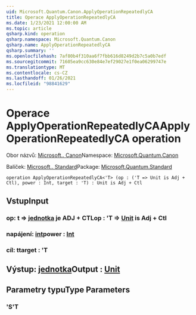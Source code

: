 ```yaml
---
uid: Microsoft.Quantum.Canon.ApplyOperationRepeatedlyCA
title: Operace ApplyOperationRepeatedlyCA
ms.date: 1/23/2021 12:00:00 AM
ms.topic: article
qsharp.kind: operation
qsharp.namespace: Microsoft.Quantum.Canon
qsharp.name: ApplyOperationRepeatedlyCA
qsharp.summary: ''
ms.openlocfilehash: 7af80b4f310aa6f7fbb616d8249d2b7c5a0b7edf
ms.sourcegitcommit: 71605ea9cc630e84e7ef29027e1f0ea06299747e
ms.translationtype: MT
ms.contentlocale: cs-CZ
ms.lasthandoff: 01/26/2021
ms.locfileid: "98841629"
---
```

# <a name="applyoperationrepeatedlyca-operation"></a><span data-ttu-id="b82f1-102">Operace ApplyOperationRepeatedlyCA</span><span class="sxs-lookup"><span data-stu-id="b82f1-102">ApplyOperationRepeatedlyCA operation</span></span>

<span data-ttu-id="b82f1-103">Obor názvů: [Microsoft.. Canon](xref:Microsoft.Quantum.Canon)</span><span class="sxs-lookup"><span data-stu-id="b82f1-103">Namespace: [Microsoft.Quantum.Canon](xref:Microsoft.Quantum.Canon)</span></span>

<span data-ttu-id="b82f1-104">Balíček: [Microsoft.. Standard](https://nuget.org/packages/Microsoft.Quantum.Standard)</span><span class="sxs-lookup"><span data-stu-id="b82f1-104">Package: [Microsoft.Quantum.Standard](https://nuget.org/packages/Microsoft.Quantum.Standard)</span></span>




```qsharp
operation ApplyOperationRepeatedlyCA<'T> (op : ('T => Unit is Adj + Ctl), power : Int, target : 'T) : Unit is Adj + Ctl
```


## <a name="input"></a><span data-ttu-id="b82f1-105">Vstup</span><span class="sxs-lookup"><span data-stu-id="b82f1-105">Input</span></span>

### <a name="op--t--unit--is-adj--ctl"></a><span data-ttu-id="b82f1-106">op: t => [jednotka](xref:microsoft.quantum.lang-ref.unit)  je ADJ + CTL</span><span class="sxs-lookup"><span data-stu-id="b82f1-106">op : 'T => [Unit](xref:microsoft.quantum.lang-ref.unit)  is Adj + Ctl</span></span>




### <a name="power--int"></a><span data-ttu-id="b82f1-107">napájení: [int](xref:microsoft.quantum.lang-ref.int)</span><span class="sxs-lookup"><span data-stu-id="b82f1-107">power : [Int](xref:microsoft.quantum.lang-ref.int)</span></span>




### <a name="target--t"></a><span data-ttu-id="b82f1-108">cíl: t</span><span class="sxs-lookup"><span data-stu-id="b82f1-108">target : 'T</span></span>





## <a name="output--unit"></a><span data-ttu-id="b82f1-109">Výstup: [jednotka](xref:microsoft.quantum.lang-ref.unit)</span><span class="sxs-lookup"><span data-stu-id="b82f1-109">Output : [Unit](xref:microsoft.quantum.lang-ref.unit)</span></span>



## <a name="type-parameters"></a><span data-ttu-id="b82f1-110">Parametry typu</span><span class="sxs-lookup"><span data-stu-id="b82f1-110">Type Parameters</span></span>

### <a name="t"></a><span data-ttu-id="b82f1-111">'S</span><span class="sxs-lookup"><span data-stu-id="b82f1-111">'T</span></span>

